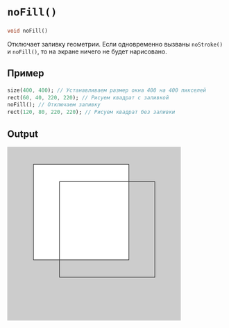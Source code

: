 # `noFill()`

```dart
void noFill()
```

Отключает заливку геометрии. Если одновременно вызваны `noStroke()` и `noFill()`, то на экране ничего не будет нарисовано.

## Пример

```dart
size(400, 400); // Устанавливаем размер окна 400 на 400 пикселей
rect(60, 40, 220, 220); // Рисуем квадрат с заливкой
noFill(); // Отключаем заливку
rect(120, 80, 220, 220); // Рисуем квадрат без заливки
```

## Output

<img src="./_images/noFill_1.png" width="400" height="400" />
